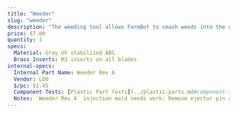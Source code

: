 ```yaml
---
title: "Weeder"
slug: "weeder"
description: "The weeding tool allows FarmBot to smash weeds into the ground, thereby killing them via mechanical disruption. The tool consists of a base component and interchangeable implements that allow you to customize the tool for your soil conditions and types of weeds."
price: $7.00
quantity: 1
specs:
  Material: Gray UV stabilized ABS
  Brass Inserts: M3 inserts on all blades
internal-specs:
  Internal Part Name: Weeder Rev A
  Vendor: LDO
  $/pc: $1.45
  Component Tests: [Plastic Part Tests](../plastic-parts.md#component-tests)
  Notes: `Weeder Rev A` injection mold needs work: Remove ejector pin artifacts on bottom inside of part.
---
```


